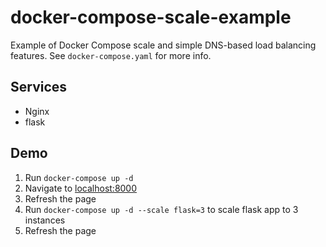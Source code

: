 # docker-compose-scale-example

Example of Docker Compose scale and simple DNS-based load balancing
features. See `docker-compose.yaml` for more info.

## Services
- Nginx
- flask

## Demo

1. Run `docker-compose up -d`
2. Navigate to [localhost:8000](http://localhost:8000)
3. Refresh the page
3. Run `docker-compose up -d --scale flask=3` to scale flask app to 3 instances
4. Refresh the page